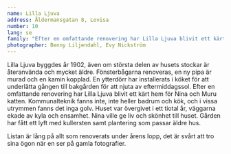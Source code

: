 ```yaml
---
name: Lilla Ljuva
address: Åldermansgatan 8, Lovisa
number: 10
lang: se
family: "Efter en omfattande renovering har Lilla Ljuva blivit ett kärt hem för Nina och Muru katten. Kommunalteknik fanns inte, inte heller badrum och kök, och i vissa utrymmen fanns det inga golv. Huset var övergivet i ett tiotal år, väggarna ekade av kyla och ensamhet. Jag ville ge liv och skönhet till huset.\nListan är lång på allt som renoverats under årens lopp, det är svårt att tro sina ögon när jag ser på gamla fotografier. Otroligt vad snabbt man blir van vid det färdiga.\nJag lever min dröm och därför är det viktigt att komma ihåg att njuta av huset, så att inte vardagen enbart blir ett arbetsläger."
photographer: Benny Liljendahl, Evy Nickström
---
```

Lilla Ljuva byggdes år 1902, även om största delen av husets stockar är återanvända och mycket äldre. Fönsterbågarna renoveras, en ny pipa är murad och en kamin kopplad. En ytterdörr har installerats i köket för att underlätta gången till bakgården för att njuta av eftermiddagssol. Efter en omfattande renovering har Lilla Ljuva blivit ett kärt hem för Nina och Muru katten. Kommunalteknik fanns inte, inte heller badrum och kök, och i vissa utrymmen fanns det inga golv. Huset var övergivet i ett tiotal år, väggarna ekade av kyla och ensamhet. Nina ville ge liv och skönhet till huset. Gården har fått ett lyft med kullersten samt plantering som passar äldre hus.

Listan är lång på allt som renoverats under årens lopp, det är svårt att tro sina ögon när en ser på gamla fotografier.